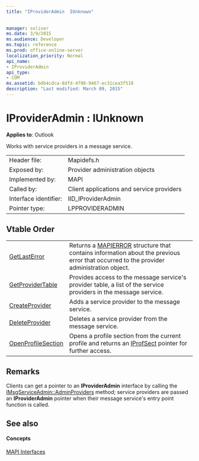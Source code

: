 ```yaml
---
title: "IProviderAdmin  IUnknown"
 
 
manager: soliver
ms.date: 3/9/2015
ms.audience: Developer
ms.topic: reference
ms.prod: office-online-server
localization_priority: Normal
api_name:
- IProviderAdmin
api_type:
- COM
ms.assetid: bdb4cdca-8dfd-4f90-9467-ec31cea3f518
description: "Last modified: March 09, 2015"
---
```


# IProviderAdmin : IUnknown

  
  
**Applies to**: Outlook 
  
Works with service providers in a message service. 
  
|||
|:-----|:-----|
|Header file:  <br/> |Mapidefs.h  <br/> |
|Exposed by:  <br/> |Provider administration objects  <br/> |
|Implemented by:  <br/> |MAPI  <br/> |
|Called by:  <br/> |Client applications and service providers  <br/> |
|Interface identifier:  <br/> |IID_IProviderAdmin  <br/> |
|Pointer type:  <br/> |LPPROVIDERADMIN  <br/> |
   
## Vtable Order

|||
|:-----|:-----|
|[GetLastError](iprovideradmin-getlasterror.md) <br/> |Returns a [MAPIERROR](mapierror.md) structure that contains information about the previous error that occurred to the provider administration object.  <br/> |
|[GetProviderTable](iprovideradmin-getprovidertable.md) <br/> |Provides access to the message service's provider table, a list of the service providers in the message service.  <br/> |
|[CreateProvider](iprovideradmin-createprovider.md) <br/> |Adds a service provider to the message service.  <br/> |
|[DeleteProvider](iprovideradmin-deleteprovider.md) <br/> |Deletes a service provider from the message service.  <br/> |
|[OpenProfileSection](iprovideradmin-openprofilesection.md) <br/> |Opens a profile section from the current profile and returns an [IProfSect](iprofsectimapiprop.md) pointer for further access.  <br/> |
   
## Remarks

Clients can get a pointer to an **IProviderAdmin** interface by calling the [IMsgServiceAdmin::AdminProviders](imsgserviceadmin-adminproviders.md) method; service providers are passed an **IProviderAdmin** pointer when their message service's entry point function is called. 
  
## See also

#### Concepts

[MAPI Interfaces](mapi-interfaces.md)

